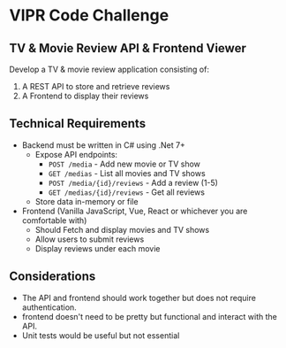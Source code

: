 # VIPR Code Challenge 
## TV & Movie Review API & Frontend Viewer
Develop a TV & movie review application consisting of:

1. A REST API to store and retrieve reviews
2. A Frontend to display their reviews

## Technical Requirements
* Backend must be written in C# using .Net 7+
  * Expose API endpoints:
    * `POST /media` - Add new movie or TV show
    * `GET /medias` - List all movies and TV shows
    * `POST /media/{id}/reviews` - Add a review (1-5)
    * `GET /medias/{id}/reviews` - Get all reviews
  * Store data in-memory or file
* Frontend (Vanilla JavaScript, Vue, React or whichever you are comfortable with)
  * Should Fetch and display movies and TV shows
  * Allow users to submit reviews
  * Display reviews under each movie

## Considerations
* The API and frontend should work together but does not require authentication.
* frontend doesn't need to be pretty but functional and interact with the API.
* Unit tests would be useful but not essential

